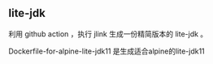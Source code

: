 
## lite-jdk

利用 github action ，执行 jlink 生成一份精简版本的 lite-jdk 。

Dockerfile-for-alpine-lite-jdk11 是生成适合alpine的lite-jdk11
